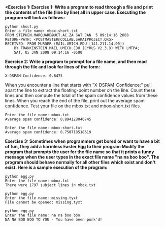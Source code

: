 <b><Exercise 1: Exercise 1: Write a program to read through a file and print the contents of the file (line by line) all in upper case. Executing the program will look as follows:</b>

    python shout.py
    Enter a file name: mbox-short.txt
    FROM STEPHEN.MARQUARD@UCT.AC.ZA SAT JAN  5 09:14:16 2008
    RETURN-PATH: <POSTMASTER@COLLAB.SAKAIPROJECT.ORG>
    RECEIVED: FROM MURDER (MAIL.UMICH.EDU [141.211.14.90])
        BY FRANKENSTEIN.MAIL.UMICH.EDU (CYRUS V2.3.8) WITH LMTPA;
        SAT, 05 JAN 2008 09:14:16 -0500


<b>Exercise 2: Write a program to prompt for a file name, and then read through the file and look for lines of the form: </b>

    X-DSPAM-Confidence: 0.8475

When you encounter a line that starts with "X-DSPAM-Confidence:" pull apart the line to extract the floating-point number on the line. Count these lines and then compute the total of the spam confidence values from these lines. When you reach the end of the file, print out the average spam confidence.
Test your file on the mbox.txt and mbox-short.txt files.

    Enter the file name: mbox.txt
    Average spam confidence: 0.894128046745
    
    Enter the file name: mbox-short.txt
    Average spam confidence: 0.750718518519


<b>Exercise 3: Sometimes when programmers get bored or want to have a bit of fun, they add a harmless Easter Egg to their program Modify the program that prompts the user for the file name so that it prints a funny message when the user types in the exact file name "na na boo boo". The program should behave normally for all other files which exist and don't exist. Here is a sample execution of the program:</b>

    python egg.py
    Enter the file name: mbox.txt
    There were 1797 subject lines in mbox.txt

    python egg.py
    Enter the file name: missing.tyxt
    File cannot be opened: missing.tyxt
    
    python egg.py
    Enter the file name: na na boo boo
    NA NA BOO BOO TO YOU - You have been punk'd!

